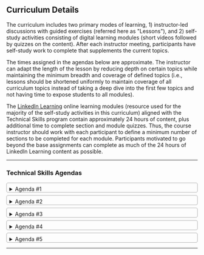 ## Curriculum Details

<p>
    The curriculum includes two primary modes of learning, 1) instructor-led discussions with guided exercises (referred
    here as "Lessons"), and 2) self-study activities consisting of digital learning modules (short videos followed by
    quizzes on the content). After each instructor meeting, participants have self-study work to complete that
    supplements the current topics.
</p>
<p>
    The times assigned in the agendas below are approximate. The instructor can adapt the length of the lesson by
    reducing depth on certain topics while maintaining the minimum breadth and coverage of defined topics (i.e., lessons
    should be shortened uniformly to maintain coverage of all curriculum topics instead of taking a deep dive into the
    first few topics and not having time to expose students to all modules).
</p>
<p>
    The <a href="https://www.linkedin.com/learning/" target="_blank">LinkedIn Learning</a> online learning modules
    (resource used for the majority of the self-study activities in this curriculum) aligned with the Technical Skills
    program contain approximately 24 hours of content, plus additional time to complete section and module quizzes.
    Thus, the course instructor should work with each participant to define a minimum number of sections to be completed
    for each module. Participants motivated to go beyond the base assignments can complete as much of the 24 hours of
    LinkedIn Learning content as possible.
</p>
<hr>
<style>
    details {
        border: 1px solid #aaa;
        border-radius: 4px;
        padding: 0.5em 0.5em 0;
        margin-bottom: 0.5em;
    }

    summary {
        font-weight: bold;
        margin: -0.5em -0.5em 0;
        padding: 0.5em;
        background-color: #777777;
        color: white;
    }

    details[open] {
        padding: 0.5em;
        margin-bottom: 0.5em;
    }

    details[open] summary {
        border-bottom: 1px solid #aaa;
        margin-bottom: 0.5em;
        background-color: #e94600;
    }

    .active, summary:hover {
        background-color: #e94600;
    }

    .thick {
        border-bottom: 0.01em solid #8c8b8b;
    }

    .table-style {
        font-family: "Roboto Slab", ff-tisa-web-pro, Georgia, Arial, sans-serif;
        border-collapse: collapse;
        width: 100%;
        padding-left: 1em;
        font-size: 0.9em;
    }

    .table-style td, .table-style th {
        border: 1px solid #ddd;
        padding: 8px;
    }

    .table-style tr:nth-child(even) {
        background-color: #f2f2f2;
    }

    .table-style tr:hover {
        background-color: #ddd;
    }

    .table-style th {
        padding-top: 12px;
        padding-bottom: 12px;
        text-align: left;
        background-color: #777777;
        color: white;
    }

    .indent-paragraph {
        padding-left: 1em;
        padding-right: 1em;
    }
</style>

### Technical Skills Agendas

<!-- AGENDA #1 -->
<details>
    <summary>Agenda #1</summary>
    <div class="card">
        <h3>Lesson Overview</h3>
        <div class="container">
            <p>This first lesson begins with any enrollment and orientation process steps necessary to start. Next,
                provide students with
                an overview of the curriculum. This first lesson is designed to provide some initial context to why
                they will be learning the technical skills ahead. Videos and discussions regarding topics such as 'How
                computers work?' and the relationship between computer hardware and software will help provide context
                and excitement for the technical material that follows. Learning content produced by <a
                        href="https://code.org" target="_blank">Code.org</a> is
                designed to get people interested in learning about computers and software development. A selection of
                their
                videos covered topics relevant to this curriculum, and are fairly short and of professional
                quality. The instructor can play the videos and engage in discussions after each.</p>
            <p>
            <p><em>Example Video:<br></em>
                <iframe width="560" height="315" src="https://www.youtube.com/embed/OAx_6-wdslM?si=nXQHawBbTCdccXcc"
                        title="YouTube video player" frameborder="0"
                        allow="accelerometer; autoplay; clipboard-write; encrypted-media; gyroscope; picture-in-picture; web-share"
                        allowfullscreen></iframe>
            </p>
            <p class="indent-paragraph">
            <hr>
            <h3>Lesson Plan</h3>
            <ol>
                <li>Welcome students to the program. Complete any orientation steps as necessary to begin.</li>
                <li>Provide students with an overview of the Technical Skills curriculum, including the modules that
                    will be covered and the format of the various learning activities (e.g., instructor-led lessons and
                    online digital learning modules (e.g., the <a href="https://www.linkedin.com/learning/"
                                                                  target="_blank">LinkedIn Learning</a> platform).
                </li>
                <li>Make sure participants are settled in, answer any questions, and transition to the first lesson.
                    Review the lesson presentation for 'Computer Hardware' by clicking the 'Lesson
                    Presentation' (link located on row #2 in the table below).
                </li>
                <li>
                    Play linked videos and engage in group discussion after each.
                </li>
                <li>Next, move on to the topic of Computer Networking. Review the lesson presentation for
                    'How Computer Networks Work' by clicking the 'Lesson Presentation' (link located on row #3 in the
                    table below)
                </li>
                <li>Explain the concept of 'Self-Study' (i.e., work that participants will computer prior to the next
                    meeting) and assign their first LinkedIn Learning modules in preparation
                    for next session.
                </li>
                <li>Check in with students before the end of the session to gauge how they are feeling at the end of
                    their first day. What questions do you have?
                </li>
            </ol>
            <table class="table-style">
                <tr>
                    <th>#</th>
                    <th>MODULE</th>
                    <th>TOPIC</th>
                    <th>RESOURCE</th>
                    <th>TIME</th>
                </tr>
                <tr>
                    <td>1</td>
                    <td>Welcome</td>
                    <td>Orientation materials</td>
                    <td>Enrollment documents - TBD</td>
                    <td>0:30</td>
                </tr>
                <tr>
                    <td>2</td>
                    <td>Hardware</td>
                    <td>
                        <ul>
                            <li>How Computers Work</li>
                            <li>Memory</li>
                            <li>Storage Devices</li>
                            <li>Motherboards</li>
                            <li>Power</li>
                            <li>Multifunctional Devices</li>
                        </ul>
                    </td>
                    <td>
                        <ul>
                            <li><a href="../file/Technical_Skills_Files/presentations/Computer_Hardware.pdf"
                                   target="_blank"><i
                                    class="fa fa-file" aria-hidden="true"></i> Lesson Presentation</a></li>
                            <li><a href="https://youtu.be/OAx_6-wdslM?si=1TWi_tLGqXTo_njs" target="_blank"><i
                                    class="fa fa-video-camera" aria-hidden="true"></i> How
                                Computers Work - 1</a></li>
                            <li><a href="https://youtu.be/mCq8-xTH7jA?si=k-Z28XQ7DPiz7c5n" target="_blank"><i
                                    class="fa fa-video-camera" aria-hidden="true"></i> How
                                Computers Work - 2</a></li>
                            <li><a href="https://youtu.be/92TaQRBwPSs?si=HevSLJpWGRd3KKe_" target="_blank"><i
                                    class="fa fa-video-camera" aria-hidden="true"></i> What
                                Do Computers Do?</a></li>
                            <li><a href="https://youtu.be/USCBCmwMCDA?si=5muhCiQMiwhEU4WS" target="_blank"><i
                                    class="fa fa-video-camera" aria-hidden="true"></i> Binary & Data</a></li>
                            <li><a href="https://youtu.be/ZoqMiFKspAA?si=VOVjd4kyhSPA8ITB" target="_blank"><i
                                    class="fa fa-video-camera" aria-hidden="true"></i> Circuits & Logic</a></li>
                            <li><a href="https://youtu.be/DKGZlaPlVLY?si=JNgSwEgTKbEFigcn" target="_blank"><i
                                    class="fa fa-video-camera" aria-hidden="true"></i> CPU, Memory, I/O</a></li>
                            <li><a href="https://youtu.be/xnyFYiK2rSY?si=0Wub3T0MdM94mp_2" target="_blank"><i
                                    class="fa fa-video-camera" aria-hidden="true"></i> Hardware & Software</a></li>
                        </ul>
                    </td>
                    <td>1:00</td>
                </tr>
                <tr>
                    <td>3</td>
                    <td>Networking</td>
                    <td>
                        <ul>
                            <li>How Networks Work</li>
                            <li>Network Devices</li>
                            <li>Wireless Network Standards</li>
                            <li>Network Services</li>
                            <li>Network Configurations</li>
                            <li>DNS Configuration</li>
                            <li>Internet Connections</li>
                            <li>Network Tools</li>
                            <li>Browser Security</li>
                        </ul>
                    </td>
                    <td>
                        <ul>
                            <li><a href="../file/Technical_Skills_Files/presentations/Computer_Networks.pdf"
                                   target="_blank"><i
                                    class="fa fa-file" aria-hidden="true"></i> Lesson Presentation</a></li>
                            <li><a href="https://youtu.be/Dxcc6ycZ73M?si=7vfpuhqbMWKwmbUj" target="_blank"><i
                                    class="fa fa-video-camera" aria-hidden="true"></i> What is the Internet?</a></li>
                            <li><a href="https://youtu.be/ZhEf7e4kopM?si=Zw4vsvZTH6XPjQx2" target="_blank"><i
                                    class="fa fa-video-camera" aria-hidden="true"></i> Wires, Cables & Wifi</a></li>
                            <li><a href="https://youtu.be/5o8CwafCxnU?si=3KDGiP25ceK43TBf" target="_blank"><i
                                    class="fa fa-video-camera" aria-hidden="true"></i> IP Addresses & DNS</a></li>
                            <li><a href="https://youtu.be/AYdF7b3nMto?si=GTfn3eJt-vhaR5K-" target="_blank"><i
                                    class="fa fa-video-camera" aria-hidden="true"></i> Packets & Routing</a></li>
                            <li><a href="https://youtu.be/kBXQZMmiA4s?si=VdkBXJRnJLbbQdqW" target="_blank"><i
                                    class="fa fa-video-camera" aria-hidden="true"></i> HTTP & HTML</a></li>
                            <li><a href="https://youtu.be/LVV_93mBfSU?si=YjSpGEDvVA23quV1" target="_blank"><i
                                    class="fa fa-video-camera" aria-hidden="true"></i> How Search Works</a></li>
                        </ul>
                    </td>
                    <td>1:00</td>
                </tr>
            </table>
        </div>
    </div>
    <hr class="thick">
    <h3>Self-Study</h3>
    <p class="indent-paragraph">Participants should work toward completion of the following before the next lesson:<br>
    <ol class="indent-paragraph">
        <li><em>LinkedIn Learning</em>: <strong>Computer Components and Peripherals for IT Technicians</strong></li>
        <li><em>LinkedIn Learning</em>: <strong>Networking Foundations: Networking Basics</strong></li>
    </ol>
    <p class="indent-paragraph">Section/Module Quizzes should be completed after watching the topic videos.
</details>
<!-- END AGENDA #1 -->

<!-- AGENDA #2 -->
<details>
    <summary>Agenda #2</summary>
    <div class="card">
        <h3>Lesson Overview</h3>
        <div class="container">
            <p>This second lesson covers the topics of Cloud Computing and Client-Side Virtualization. The lesson
                presentation covers important concepts, while the activity is designed to expose students to some of the
                major cloud vendors and their various service offerings. Two LinkedIn Learning modules round out the
                lesson: <em>Learning Cloud Computing: Core Concepts</em> and <em>Learning Virtualization.</em></p>
            <p class="indent-paragraph">
            <hr>
            <h3>Lesson Plan</h3>
            <ol>
                <li>Welcome students to the session. Ask how the first session went and field any questions regarding
                    the self-study assignments.
                </li>
                <li>Provide students with an overview of the plan for today's meeting.
                </li>
                <li>Next, transition to the first lesson. Review the lesson presentation for 'Virtualization and Cloud
                    Computing' by clicking the 'Lesson Presentation' (link located on row #1 in the table below).
                </li>
                <li>Play the three linked overview videos on Cloud Computing and discuss with students.</li>
                <li>ACTIVITY: students visit three major cloud providers' websites and explore offerings. Locate the
                    Documentation and gain familiarity with the information available and how to navigate the structure
                    and use the search features to quickly access the information. The instructor may select a specific
                    topic(s) from the documentation and have students practice their search skills to locate it.
                    Effectively using technical documentation is an important skill to develop.
                    <ul>
                        <li><a href="https://aws.amazon.com"
                               target="_blank"><i
                                class="fa fa-external-link" aria-hidden="true"></i> https://aws.amazon.com</a> and <a
                                href="https://docs.aws.amazon.com"
                                target="_blank"><i
                                class="fa fa-external-link" aria-hidden="true"></i> https://docs.aws.amazon.com</a></li>
                        <li><a href="https://azure.microsoft.com/en-us"
                               target="_blank"><i
                                class="fa fa-external-link" aria-hidden="true"></i>
                            https://azure.microsoft.com/en-us</a> and <a href="https://learn.microsoft.com/en-us/azure/"
                                                                         target="_blank"><i
                                class="fa fa-external-link" aria-hidden="true"></i>
                            https://learn.microsoft.com/en-us/azure/</a></li>
                        <li><a href="https://cloud.google.com/?hl=en"
                               target="_blank"><i
                                class="fa fa-external-link" aria-hidden="true"></i> https://cloud.google.com/?hl=en</a>
                            and <a href="https://cloud.google.com/docs/"
                                   target="_blank"><i
                                    class="fa fa-external-link" aria-hidden="true"></i>
                                https://cloud.google.com/docs/</a></li>
                    </ul>
                </li>
                <li>Check in with students before the end of the lesson to gauge how they are feeling at the end of
                    their second day. What questions do you have?
                </li>
            </ol>
            <table class="table-style">
                <tr>
                    <th>#</th>
                    <th>MODULE</th>
                    <th>TOPIC</th>
                    <th>RESOURCE</th>
                    <th>TIME</th>
                </tr>
                <tr>
                    <td>1</td>
                    <td>Virtualization & <br>Cloud Computing</td>
                    <td>
                        <ul>
                            <li>Cloud Computing</li>
                            <li>Client-Side Virtualization</li>
                        </ul>
                    </td>
                    <td>
                        <ul>
                            <li>
                                <a href="../file/Technical_Skills_Files/presentations/Virtualization_and_Cloud_Computing.pdf"
                                   target="_blank"><i
                                        class="fa fa-file" aria-hidden="true"></i> Lesson Presentation</a></li>
                            <li><a href="https://youtu.be/mxT233EdY5c?si=QiLYjKOxfsICkkUq" target="_blank"><i
                                    class="fa fa-video-camera" aria-hidden="true"></i> What is Cloud Computing?</a></li>
                            <li><a href="https://youtu.be/oPSHs71mTVU?si=_K17NZX08ScpuPBm" target="_blank"><i
                                    class="fa fa-video-camera" aria-hidden="true"></i> Microsoft Azure Overview</a></li>
                            <li><a href="https://youtu.be/4D3X6Xl5c_Y?si=EgvrQwVzeChsZO72" target="_blank"><i
                                    class="fa fa-video-camera" aria-hidden="true"></i> Google Cloud Platform</a></li>
                            <li>Activity: Cloud Vendors</li>
                            <li>After activity and discussion, begin <br>LinkedIn Learning modules</li>
                        </ul>
                    </td>
                    <td>2:00</td>
                </tr>
            </table>
        </div>
    </div>
    <hr class="thick">
    <h3>Self-Study</h3>
    <p class="indent-paragraph">Participants should work toward completion of the following before the next lesson:<br>
    <ol class="indent-paragraph">
        <li><em>LinkedIn Learning</em>: <strong>Learning Cloud Computing: Core Concepts</strong></li>
        <li><em>LinkedIn Learning</em>: <strong>Learning Virtualization</strong></li>
    </ol>
    <p class="indent-paragraph">Section/Module Quizzes should be completed after watching the topic videos.
</details>
<!-- END AGENDA #2 -->

<!-- AGENDA #3 -->
<details>
    <summary>Agenda #3</summary>
    <div class="card">
        <h3>Lesson Overview</h3>
        <div class="container">
            <p>The third agenda covers the modules on Hardware & Networking Troubleshooting and Operating Systems. Three
                LinkedIn Learning modules round out the
                lesson: <em>Troubleshooting Common PC Issues for Users</em>, <em>CompTIA A+ Core 2 (220-1102) Cert Prep:
                    3 Operating Systems.</em>, and <em>Cert Prep: LPI Linux Essentials (010-160)</em>. The third module,
                Linux Essentials contains some advanced content that will provide a challenge for students looking to go
                a bit beyond. The instructor should work with each student to set personal completion goals with regard
                to this content.</p>
            <p class="indent-paragraph">
            <hr>
            <h3>Lesson Plan</h3>
            <ol>
                <li>Welcome students to the session. Ask how the previous session went and field any questions regarding
                    the self-study assignments.
                </li>
                <li>Provide students with an overview of the plan for today's meeting.
                </li>
                <li>Next, transition to the first lesson. Review the lesson presentation for 'Troubleshooting' by
                    clicking the 'Lesson Presentation' (link located on row #1 in the table below).
                </li>
                <li>Next, transition to the second lesson. Review the lesson presentation for 'Operating Systems' by
                    clicking the 'Lesson Presentation' (link located on row #2 in the table below).
                </li>
                <li>DEMO: Demonstrate command line use. Show students common commands such as changing directories,
                    creating and moving files, and executing scripts.
                </li>
                <li>Check in with students before the end of the lesson to gauge how they are feeling at the end of
                    their third meeting. What questions do you have?
                </li>
            </ol>
            <table class="table-style">
                <tr>
                    <th>#</th>
                    <th>MODULE</th>
                    <th>TOPIC</th>
                    <th>RESOURCE</th>
                    <th>TIME</th>
                </tr>
                <tr>
                    <td>1</td>
                    <td>Hardware & Networking <br>Troubleshooting</td>
                    <td>
                        <ul>
                            <li>Troubleshooting Mobile Device</li>
                            <li>Troubleshooting Networks</li>
                        </ul>
                    </td>
                    <td>
                        <ul>
                            <li><a href="../file/Technical_Skills_Files/presentations/Troubleshooting.pdf"
                                   target="_blank"><i
                                    class="fa fa-file" aria-hidden="true"></i> Lesson Presentation</a></li>
                        </ul>
                    </td>
                    <td>1:00</td>
                </tr>
                <tr>
                    <td>2</td>
                    <td>Operating Systems</td>
                    <td>
                        <ul>
                            <li>Windows Commands</li>
                            <li>The Windows OS</li>
                            <li>The Windows Command Panel</li>
                            <li>Windows Settings</li>
                            <li>Windows Networking</li>
                            <li>Installation Applications</li>
                            <li>Operating System Types</li>
                            <li>Installing Operating Systems</li>
                            <li>macOS</li>
                            <li>Linux Commands</li>
                        </ul>
                    </td>
                    <td>
                        <ul>
                            <li><a href="../file/Technical_Skills_Files/presentations/Operating_Systems.pdf"
                                   target="_blank"><i
                                    class="fa fa-file" aria-hidden="true"></i> Lesson Presentation</a></li>
                            <li><a href="https://www.w3schools.com/whatis/whatis_cli.asp" target="_blank"><i
                                    class="fa fa-external-link" aria-hidden="true"></i> Command Line Input</a></li>
                            <li>DEMO: Command Line Basics</li>
                            <li>After demo/discussion, begin <br>LinkedIn Learning modules</li>
                        </ul>
                    </td>
                    <td>1:00</td>
                </tr>
            </table>
        </div>
    </div>
    <hr class="thick">
    <h3>Self-Study</h3>
    <p class="indent-paragraph">Participants should work toward completion of the following before the next lesson:<br>
    <ol class="indent-paragraph">
        <li><em>LinkedIn Learning</em>: <strong>Troubleshooting Common PC Issues for Users</strong></li>
        <li><em>LinkedIn Learning</em>: <strong>CompTIA A+ Core 2 (220-1102) Cert Prep: 3 Operating Systems</strong>
        </li>
        <li><em>LinkedIn Learning</em>: <strong>Cert Prep: LPI Linux Essentials (010-160)</strong></li>
    </ol>
    <p class="indent-paragraph">Section/Module Quizzes should be completed after watching the topic videos.
</details>
<!-- END AGENDA #3 -->

<!-- AGENDA #4 -->
<details>
    <summary>Agenda #4</summary>
    <div class="card">
        <h3>Lesson Overview</h3>
        <div class="container">
            <p>This agenda contains two modules, Cybersecurity and Software Troubleshooting. The lesson presentation
                contains slides covering an overview of important cybersecurity topics, such as malware, wireless
                security, and social engineering. A selection of security-related videos (from Code.org) are linked in
                the lesson for the instructor to play and then engage in group discussion on the covered concepts. Next,
                the Software Troubleshooting module introduces common troubleshooting issues with steps
                to resolve and build a troubleshooting mindset. Two LinkedIn Learning modules round out the
                lesson: <em>IT Security Foundations: Core Concepts</em> and <em>IT Help Desk for Beginners.</em></p>
            <p class="indent-paragraph">
            <hr>
            <h3>Lesson Plan</h3>
            <ol>
                <li>Welcome students to the session. Ask how the previous session went and field any questions regarding
                    the self-study assignments.
                </li>
                <li>Provide students with an overview of the plan for today's meeting.
                </li>
                <li>Next, transition to the first lesson. Review the lesson presentation for 'Cybersecurity' by
                    clicking the 'Lesson Presentation' (link located on row #1 in the table below).
                </li>
                <li>Play the linked security-related videos from Code.org and discuss the concepts after each video.
                </li>
                <li>Next, transition to the second lesson. Review the presentation content for 'Software
                    Troubleshooting' by
                    clicking the 'Software Troubleshooting (link located on row #2 in the table below).
                </li>
                <li>Check in with students before the end of the lesson to gauge how they are feeling at the end of
                    their fourth meeting. What questions do you have?
                </li>
            </ol>
            <table class="table-style">
                <tr>
                    <th>#</th>
                    <th>MODULE</th>
                    <th>TOPIC</th>
                    <th>RESOURCE</th>
                    <th>TIME</th>
                </tr>
                <tr>
                    <td>1</td>
                    <td>Cybersecurity</td>
                    <td>
                        <ul>
                            <li>Wireless Security</li>
                            <li>Malware</li>
                            <li>Social Engineering</li>
                            <li>Windows Security</li>
                            <li>Security Best Practices</li>
                            <li>Mobile Device Security</li>
                            <li>Workstation Security</li>
                            <li>Data Destruction</li>
                            <li>SOHO Network</li>
                        </ul>
                    </td>
                    <td>
                        <ul>
                            <li><a href="../file/Technical_Skills_Files/presentations/Cybersecurity.pdf"
                                   target="_blank"><i
                                    class="fa fa-file" aria-hidden="true"></i> Lesson Presentation</a></li>
                            <li><a href="https://youtu.be/4J6FNRft9pQ?si=GyuWetwrKaEYY8y3" target="_blank"><i
                                    class="fa fa-video-camera" aria-hidden="true"></i> How Not To Get Hacked</a></li>
                            <li><a href="https://youtu.be/qLMIK5YVgfA?si=Z1MibmYx_DgpXybv" target="_blank"><i
                                    class="fa fa-video-camera" aria-hidden="true"></i> Passwords</a></li>
                            <li><a href="https://youtu.be/l9mEd8LOMl8?si=xx8-oL9omY2D92O-" target="_blank"><i
                                    class="fa fa-video-camera" aria-hidden="true"></i> Authentication & Device Locks</a>
                            </li>
                            <li><a href="https://youtu.be/YfiM8rXg3ug?si=PPH5N6XQkJwGrhlj" target="_blank"><i
                                    class="fa fa-video-camera" aria-hidden="true"></i> Phishing</a></li>
                            <li><a href="https://youtu.be/E3imvkP3IC0?si=gDbrWn3dmb0CMwgq" target="_blank"><i
                                    class="fa fa-video-camera" aria-hidden="true"></i> Websites & Wifi</a></li>
                        </ul>
                    </td>
                    <td>1:00</td>
                </tr>
                <tr>
                    <td>2</td>
                    <td>Software Troubleshooting</td>
                    <td>
                        <ul>
                            <li>Troubleshooting Security issues</li>
                            <li>Removing Malware</li>
                        </ul>
                    </td>
                    <td>
                        <ul>
                            <li><a href="https://youtu.be/tAp6lsooLO4?si=Z627mK5v50I2JW0o" target="_blank"><i
                                    class="fa fa-video-camera" aria-hidden="true"></i> Troubleshooting is Critical in IT
                            </a></li>
                            <li>
                                <a href="https://edu.gcfglobal.org/en/computerbasics/basic-troubleshooting-techniques/1/"
                                   target="_blank"><i
                                        class="fa fa-external-link" aria-hidden="true"></i> Software Troubleshooting</a>
                            </li>
                            <li><a href="https://youtu.be/Grl5sHgdli4?si=kDoMKK8I-4W3jcuL" target="_blank"><i
                                    class="fa fa-video-camera" aria-hidden="true"></i> Malware Overview</a></li>
                            <li>After discussion, begin <br>LinkedIn Learning modules</li>
                        </ul>
                    </td>
                    <td>1:00</td>
                </tr>
            </table>
        </div>
    </div>
    <hr class="thick">
    <h3>Self-Study</h3>
    <p class="indent-paragraph">Participants should work toward completion of the following before the next lesson:<br>
    <ol class="indent-paragraph">
        <li><em>LinkedIn Learning</em>: <strong>IT Security Foundations: Core Concepts</strong></li>
        <li><em>LinkedIn Learning</em>: <strong>IT Help Desk for Beginners</strong></li>
    </ol>
    <p class="indent-paragraph">Section/Module Quizzes should be completed after watching the topic videos.
</details>
<!-- END AGENDA #4 -->

<!-- AGENDA #5 -->
<details>
    <summary>Agenda #5</summary>
    <div class="card">
        <h3>Lesson Overview</h3>
        <div class="container">
            <p>This final agenda contains three modules: 1) Operational Procedures, 2) Privacy, Licensing, Policies, and
                3) Mobile Devices. The lesson content links to external website covering an overview of important IT
                helpdesk topics, such as common helpdesk issues and their resolutions. Only one LinkedIn Learning module
                is assigned, <em>CompTIA A+ Core 1 (220-1101) Cert Prep: 8 Portable Computing</em>, but students can
                complete any remaining self-study content to finish up the program.</p>

            <p class="indent-paragraph">
            <hr>
            <h3>Lesson Plan</h3>
            <ol>
                <li>Welcome students to the session. Ask how the previous session went and field any questions regarding
                    the self-study assignments.
                </li>
                <li>Provide students with an overview of the plan for today's meeting.
                </li>
                <li>Next, transition to the first lesson. Review the lesson material linked in the 'Operational
                    Procedures' module Resource cell (link located on row #1 in the table below).
                </li>
                <li>Play the linked 'Software: Installation, Removal, and Everything in Between' video discuss the
                    concepts after each video.
                </li>
                <li>Next, transition to the second lesson. Review the content for 'Privacy, Licensing, Policies' by
                    clicking the in the Resource cell (link located on row #2 in the table below).
                </li>
                <li>Next, transition to the final lesson. Review the content for 'Mobile Devices' by clicking in the
                    Resource cell (link located on row #3 in the table below).
                </li>
                <li>Check in with students before the end of the lesson to gauge how they are feeling at the end of
                    their final meeting. What questions do you have? What went well? What could be improved?
                </li>
            </ol>
            <table class="table-style">
                <tr>
                    <th>#</th>
                    <th>MODULE</th>
                    <th>TOPIC</th>
                    <th>RESOURCE</th>
                    <th>TIME</th>
                </tr>
                <tr>
                    <td>1</td>
                    <td>Operational Procedures</td>
                    <td>
                        <ul>
                            <li>Documentation and Support Systems</li>
                            <li>Change Management</li>
                            <li>Backup and Recovery</li>
                            <li>Safety Procedures</li>
                        </ul>
                    </td>
                    <td>
                        <ul>
                            <li><a href="https://www.suptask.com/blog/help-desk-troubleshooting-guide"
                                   target="_blank"><i
                                    class="fa fa-external-link" aria-hidden="true"></i> IT Helpdesk Guide</a></li>
                            <li>
                                <a href="https://www.alert-software.com/blog/the-most-common-helpdesk-problems-and-how-to-solve-them"
                                   target="_blank"><i
                                        class="fa fa-external-link" aria-hidden="true"></i> Common Helpdesk Problems</a>
                            </li>
                            <li>
                                <a href="https://youtu.be/G7hBtzi8D0o?si=REj_o6shUmjNMaat"
                                   target="_blank"><i
                                        class="fa fa-video-camera" aria-hidden="true"></i> Software Installation</a>
                            </li>
                        </ul>
                    </td>
                    <td>1:00</td>
                </tr>
                <tr>
                    <td>2</td>
                    <td>Privacy, Licensing, Policies</td>
                    <td>
                        <ul>
                            <li>Communication and Professionalism</li>
                            <li>Scripting</li>
                            <li>Remote Access</li>
                        </ul>
                    </td>
                    <td>
                        <ul>
                            <li><a href="https://youtu.be/lJC_sJ6jhDo?si=G-PkCmUDX9f3_4L7" target="_blank"><i
                                    class="fa fa-video-camera" aria-hidden="true"></i> Intro to IT Support</a></li>
                            <li><a href="https://youtu.be/f_c7PrH3rX8?si=3GSIAGUwlg6PBRVi" target="_blank"><i
                                    class="fa fa-video-camera" aria-hidden="true"></i> IT Support</a></li>
                            <li><a href="https://youtu.be/9q44g-1wgrQ?si=0dYjV3hSPObQ0Ia2" target="_blank"><i
                                    class="fa fa-video-camera" aria-hidden="true"></i> IT Customer Service</a></li>

                        </ul>
                    </td>
                    <td>0:30</td>
                </tr>
                <tr>
                    <td>3</td>
                    <td>Mobile Devices</td>
                    <td>
                        <ul>
                            <li>Introduction to Mobile Devices</li>
                            <li>Mobile Device Configuration</li>
                            <li>Mobile Device Connectivity</li>
                            <li>Troubleshooting Mobile Devices</li>
                            <li>Troubleshooting Mobile Device Security</li>
                        </ul>
                    </td>
                    <td>
                        <ul>
                            <li><a href="https://youtu.be/nPVAAapx_5s?si=vGdMApfLbntWLMIH" target="_blank"><i
                                    class="fa fa-video-camera" aria-hidden="true"></i> Mobile Device Support</a></li>
                            <li>After discussion, begin <br>LinkedIn Learning module</li>
                        </ul>
                    </td>
                    <td>0:30</td>
                </tr>
            </table>
        </div>
    </div>
    <hr class="thick">
    <h3>Self-Study</h3>
    <p class="indent-paragraph">Participants should work toward completion of the following:<br>
    <ol class="indent-paragraph">
        <li><em>LinkedIn Learning</em>: <strong>CompTIA A+ Core 1 (220-1101) Cert Prep: 8 Portable Computing</strong>
        </li>
    </ol>
    <p class="indent-paragraph">Section/Module Quizzes should be completed after watching the topic videos.
</details>
<!-- END AGENDA #5 -->
<hr>